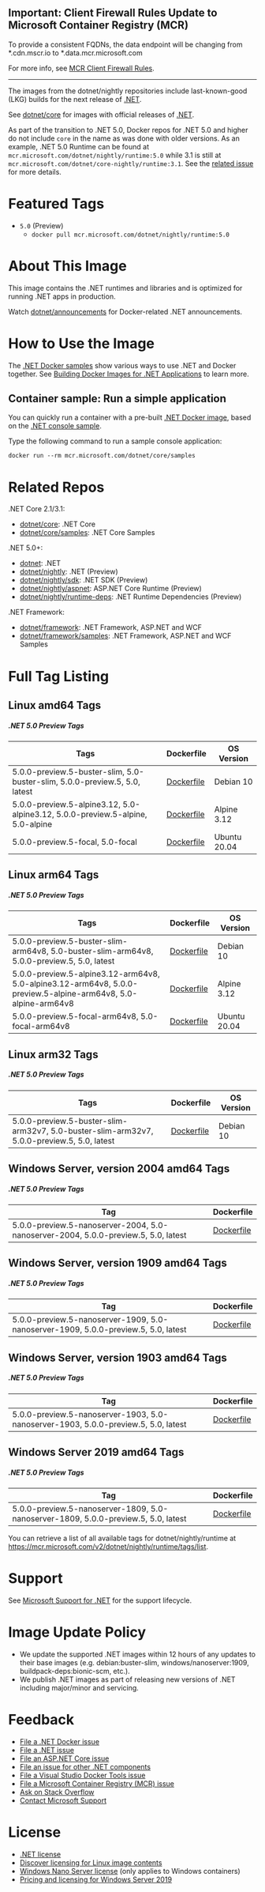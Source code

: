 ## Important: Client Firewall Rules Update to Microsoft Container Registry (MCR)

To provide a consistent FQDNs, the data endpoint will be changing from *.cdn.mscr.io to *.data.mcr.microsoft.com

For more info, see [MCR Client Firewall Rules](https://aka.ms/mcr/firewallrules).

---------------------------------------------------------------------------------

The images from the dotnet/nightly repositories include last-known-good (LKG) builds for the next release of [.NET](https://github.com/dotnet/core).

See [dotnet/core](https://hub.docker.com/_/microsoft-dotnet-core/) for images with official releases of [.NET](https://github.com/dotnet/core).

As part of the transition to .NET 5.0, Docker repos for .NET 5.0 and higher do not include `core` in the name as was done with older versions. As an example, .NET 5.0 Runtime can be found at `mcr.microsoft.com/dotnet/nightly/runtime:5.0` while 3.1 is still at `mcr.microsoft.com/dotnet/core-nightly/runtime:3.1`. See the [related issue](https://github.com/dotnet/dotnet-docker/issues/1765) for more details.

# Featured Tags

* `5.0` (Preview)
  * `docker pull mcr.microsoft.com/dotnet/nightly/runtime:5.0`

# About This Image

This image contains the .NET runtimes and libraries and is optimized for running .NET apps in production.

Watch [dotnet/announcements](https://github.com/dotnet/announcements/labels/Docker) for Docker-related .NET announcements.

# How to Use the Image

The [.NET Docker samples](https://github.com/dotnet/dotnet-docker/blob/master/samples/README.md) show various ways to use .NET and Docker together. See [Building Docker Images for .NET Applications](https://docs.microsoft.com/dotnet/core/docker/building-net-docker-images) to learn more.

## Container sample: Run a simple application

You can quickly run a container with a pre-built [.NET Docker image](https://hub.docker.com/_/microsoft-dotnet-core-samples/), based on the [.NET console sample](https://github.com/dotnet/dotnet-docker/blob/master/samples/dotnetapp/README.md).

Type the following command to run a sample console application:

```console
docker run --rm mcr.microsoft.com/dotnet/core/samples
```

# Related Repos

.NET Core 2.1/3.1:

* [dotnet/core](https://hub.docker.com/_/microsoft-dotnet-core/): .NET Core
* [dotnet/core/samples](https://hub.docker.com/_/microsoft-dotnet-core-samples/): .NET Core Samples

.NET 5.0+:

* [dotnet](https://hub.docker.com/_/microsoft-dotnet/): .NET
* [dotnet/nightly](https://hub.docker.com/_/microsoft-dotnet-nightly/): .NET (Preview)
* [dotnet/nightly/sdk](https://hub.docker.com/_/microsoft-dotnet-nightly-sdk/): .NET SDK (Preview)
* [dotnet/nightly/aspnet](https://hub.docker.com/_/microsoft-dotnet-nightly-aspnet/): ASP.NET Core Runtime (Preview)
* [dotnet/nightly/runtime-deps](https://hub.docker.com/_/microsoft-dotnet-nightly-runtime-deps/): .NET Runtime Dependencies (Preview)

.NET Framework:

* [dotnet/framework](https://hub.docker.com/_/microsoft-dotnet-framework/): .NET Framework, ASP.NET and WCF
* [dotnet/framework/samples](https://hub.docker.com/_/microsoft-dotnet-framework-samples/): .NET Framework, ASP.NET and WCF Samples

# Full Tag Listing

## Linux amd64 Tags
##### .NET 5.0 Preview Tags
Tags | Dockerfile | OS Version
-----------| -------------| -------------
5.0.0-preview.5-buster-slim, 5.0-buster-slim, 5.0.0-preview.5, 5.0, latest | [Dockerfile](https://github.com/dotnet/dotnet-docker/blob/nightly/5.0/runtime/buster-slim/amd64/Dockerfile) | Debian 10
5.0.0-preview.5-alpine3.12, 5.0-alpine3.12, 5.0.0-preview.5-alpine, 5.0-alpine | [Dockerfile](https://github.com/dotnet/dotnet-docker/blob/nightly/5.0/runtime/alpine3.12/amd64/Dockerfile) | Alpine 3.12
5.0.0-preview.5-focal, 5.0-focal | [Dockerfile](https://github.com/dotnet/dotnet-docker/blob/nightly/5.0/runtime/focal/amd64/Dockerfile) | Ubuntu 20.04

## Linux arm64 Tags
##### .NET 5.0 Preview Tags
Tags | Dockerfile | OS Version
-----------| -------------| -------------
5.0.0-preview.5-buster-slim-arm64v8, 5.0-buster-slim-arm64v8, 5.0.0-preview.5, 5.0, latest | [Dockerfile](https://github.com/dotnet/dotnet-docker/blob/nightly/5.0/runtime/buster-slim/arm64v8/Dockerfile) | Debian 10
5.0.0-preview.5-alpine3.12-arm64v8, 5.0-alpine3.12-arm64v8, 5.0.0-preview.5-alpine-arm64v8, 5.0-alpine-arm64v8 | [Dockerfile](https://github.com/dotnet/dotnet-docker/blob/nightly/5.0/runtime/alpine3.12/arm64v8/Dockerfile) | Alpine 3.12
5.0.0-preview.5-focal-arm64v8, 5.0-focal-arm64v8 | [Dockerfile](https://github.com/dotnet/dotnet-docker/blob/nightly/5.0/runtime/focal/arm64v8/Dockerfile) | Ubuntu 20.04

## Linux arm32 Tags
##### .NET 5.0 Preview Tags
Tags | Dockerfile | OS Version
-----------| -------------| -------------
5.0.0-preview.5-buster-slim-arm32v7, 5.0-buster-slim-arm32v7, 5.0.0-preview.5, 5.0, latest | [Dockerfile](https://github.com/dotnet/dotnet-docker/blob/nightly/5.0/runtime/buster-slim/arm32v7/Dockerfile) | Debian 10

## Windows Server, version 2004 amd64 Tags
##### .NET 5.0 Preview Tags
Tag | Dockerfile
---------| ---------------
5.0.0-preview.5-nanoserver-2004, 5.0-nanoserver-2004, 5.0.0-preview.5, 5.0, latest | [Dockerfile](https://github.com/dotnet/dotnet-docker/blob/nightly/5.0/runtime/nanoserver-2004/amd64/Dockerfile)

## Windows Server, version 1909 amd64 Tags
##### .NET 5.0 Preview Tags
Tag | Dockerfile
---------| ---------------
5.0.0-preview.5-nanoserver-1909, 5.0-nanoserver-1909, 5.0.0-preview.5, 5.0, latest | [Dockerfile](https://github.com/dotnet/dotnet-docker/blob/nightly/5.0/runtime/nanoserver-1909/amd64/Dockerfile)

## Windows Server, version 1903 amd64 Tags
##### .NET 5.0 Preview Tags
Tag | Dockerfile
---------| ---------------
5.0.0-preview.5-nanoserver-1903, 5.0-nanoserver-1903, 5.0.0-preview.5, 5.0, latest | [Dockerfile](https://github.com/dotnet/dotnet-docker/blob/nightly/5.0/runtime/nanoserver-1903/amd64/Dockerfile)

## Windows Server 2019 amd64 Tags
##### .NET 5.0 Preview Tags
Tag | Dockerfile
---------| ---------------
5.0.0-preview.5-nanoserver-1809, 5.0-nanoserver-1809, 5.0.0-preview.5, 5.0, latest | [Dockerfile](https://github.com/dotnet/dotnet-docker/blob/nightly/5.0/runtime/nanoserver-1809/amd64/Dockerfile)

You can retrieve a list of all available tags for dotnet/nightly/runtime at https://mcr.microsoft.com/v2/dotnet/nightly/runtime/tags/list.

# Support

See [Microsoft Support for .NET](https://github.com/dotnet/core/blob/master/microsoft-support.md) for the support lifecycle.

# Image Update Policy

* We update the supported .NET images within 12 hours of any updates to their base images (e.g. debian:buster-slim, windows/nanoserver:1909, buildpack-deps:bionic-scm, etc.).
* We publish .NET images as part of releasing new versions of .NET including major/minor and servicing.

# Feedback

* [File a .NET Docker issue](https://github.com/dotnet/dotnet-docker/issues)
* [File a .NET issue](https://github.com/dotnet/core/issues)
* [File an ASP.NET Core issue](https://github.com/aspnet/home/issues)
* [File an issue for other .NET components](https://github.com/dotnet/core/blob/master/Documentation/core-repos.md)
* [File a Visual Studio Docker Tools issue](https://github.com/microsoft/dockertools/issues)
* [File a Microsoft Container Registry (MCR) issue](https://github.com/microsoft/containerregistry/issues)
* [Ask on Stack Overflow](https://stackoverflow.com/questions/tagged/.net-core)
* [Contact Microsoft Support](https://support.microsoft.com/contactus/)

# License

* [.NET license](https://github.com/dotnet/dotnet-docker/blob/master/LICENSE)
* [Discover licensing for Linux image contents](https://github.com/dotnet/dotnet-docker/blob/master/documentation/image-artifact-details.md)
* [Windows Nano Server license](https://hub.docker.com/_/microsoft-windows-nanoserver/) (only applies to Windows containers)
* [Pricing and licensing for Windows Server 2019](https://www.microsoft.com/cloud-platform/windows-server-pricing)
